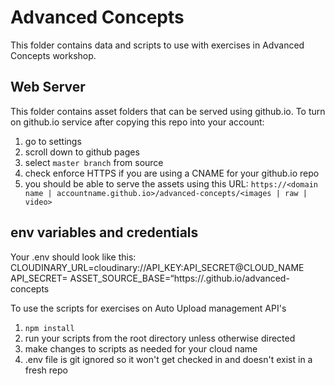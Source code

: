 # Advanced Concepts

This folder contains data and scripts to use with exercises in Advanced Concepts workshop.

## Web Server
This folder contains asset folders that can be served using github.io.  To turn on github.io service after copying this repo into your account:
1. go to settings
2. scroll down to github pages
3. select `master branch` from source
4. check enforce HTTPS if you are using a CNAME for your github.io repo
5. you should be able to serve the assets using this URL:
```https://<domain name | accountname.github.io>/advanced-concepts/<images | raw | video>```

## env variables and credentials

Your .env should look like this:
CLOUDINARY_URL=cloudinary://API_KEY:API_SECRET@CLOUD_NAME
API_SECRET=<api secret>
ASSET_SOURCE_BASE=“https://<github account>.github.io/advanced-concepts

To use the scripts for exercises on Auto Upload management API's 
1. `npm install`
3. run your scripts from the root directory unless otherwise directed
4. make changes to scripts as needed for your cloud name
5. .env file is git ignored so it won't get checked in and doesn't exist in a fresh repo
